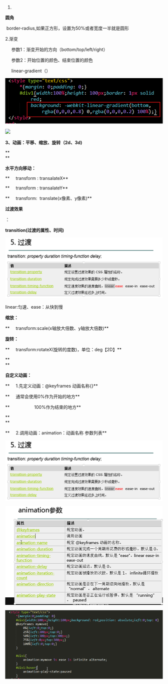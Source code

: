 1.

**圆角**

  border-radius,如果正方形，设置为50%或者宽度一半就是圆形

2.渐变

     参数1：渐变开始的方向（bottom/top/left/right）

     参数2：开始位置的颜色、结束位置的颜色


     linear-gradient（）

![](/img/Language/CSS/css3/Image.png)

![](/img/Language/CSS/css3/1.png)

  


**3、动画：平移、缩放、旋转（2d、3d\)**

**  
**

**水平方向移动：**

**     transform : transalateX**

**     transform : transalateY**

**     transform:  translate\(x像素、y像素\)**

**过渡效果**

：

**transition\(过渡的属性、时间\)**

![](/img/Language/CSS/css3/2.png)

linear:匀速、ease：从快到慢

**缩放：**

**     transform:scale\(x轴放大倍数、y轴放大倍数\)**

**旋转：**

**     transform:rotateX\(旋转的度数\)，单位：deg【2D】**

**  
**

**自定义动画：**

**     1.先定义动画：@keyframes 动画名称{}**

**     通常会使用0%作为开始的地方**

**                    100%作为结束的地方**

**  
**

**     2.调用动画：animation：动画名称 参数列表**

![](/img/Language/CSS/css3/2.png)

![](/img/Language/CSS/css3/3.png)

![](/img/Language/CSS/css3/4.png)

